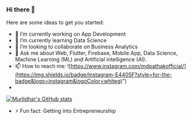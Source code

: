 ### Hi there 👋

<!--
**murlidharpathakprogrammer/murlidharpathakprogrammer** is a ✨ _special_ ✨ repository because its `README.md` (this file) appears on your GitHub profile.
-->
Here are some ideas to get you started:

- 🔭 I’m currently working on App Development
- 🌱 I’m currently learning Data Science
- 👯 I’m looking to collaborate on Business Analytics
- 💬 Ask me about Web, Flutter, Firebase, Mobile App, Data Science, Machine Learning (ML) and Artificial intelligence (AI).
- 📫 How to reach me: ![https://www.instagram.com/mdpathakofficial/](https://img.shields.io/badge/Instagram-E4405F?style=for-the-badge&logo=instagram&logoColor=whiteg)")
- 
[![Murlidhar's GitHub stats](https://github-readme-stats.vercel.app/api?username=murlidharpathakprogrammer&count_private=true)](https://github.com/murlidharpathakprogrammer/github-readme-stats)
- ⚡ Fun fact: Getting into Entrepreneurship
